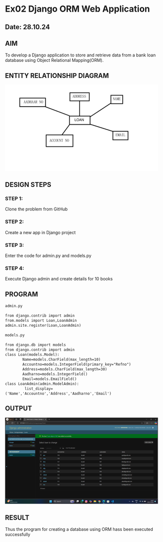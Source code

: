 # Ex02 Django ORM Web Application
## Date: 28.10.24

## AIM
To develop a Django application to store and retrieve data from a bank loan database using Object Relational Mapping(ORM).

## ENTITY RELATIONSHIP DIAGRAM

![alt text](<WEB DIAGRAM.png>)


## DESIGN STEPS

### STEP 1:
Clone the problem from GitHub

### STEP 2:
Create a new app in Django project

### STEP 3:
Enter the code for admin.py and models.py

### STEP 4:
Execute Django admin and create details for 10 books

## PROGRAM
```
admin.py

from django.contrib import admin 
from.models import Loan,LoanAdmin
admin.site.register(Loan,LoanAdmin)

models.py

from django.db import models
from django.contrib import admin
class Loan(models.Model):
        Name=models.CharField(max_length=10)
        Accountno=models.IntegerField(primary_key="Refno")
        Address=models.CharField(max_length=30)
        Aadharno=models.IntegerField()
        Email=models.EmailField()
class LoanAdmin(admin.ModelAdmin):
         list_display=('Name','Accountno','Address','Aadharno','Email')
```

## OUTPUT
![alt text](<Screenshot 2024-10-28 110711.png>)



## RESULT
Thus the program for creating a database using ORM hass been executed successfully
